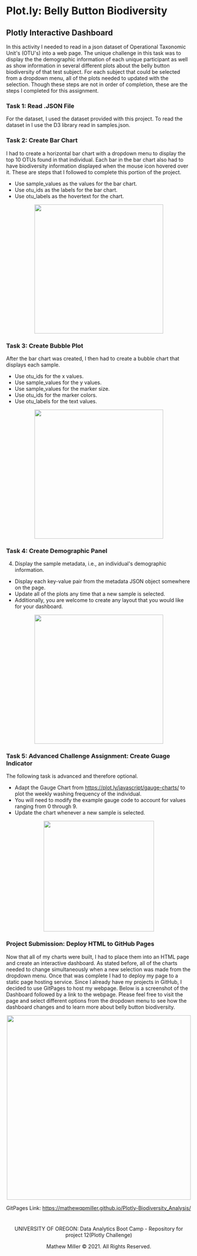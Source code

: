 # Plot.ly: Belly Button Biodiversity

## Plotly Interactive Dashboard

In this activity I needed to read in a json dataset of Operational Taxonomic Unit's (OTU's) into a web page. The unique challenge in this task was to display the the demographic information of each unique participant as well as show information in several different plots about the belly button biodiversity of that test subject.  For each subject that could be selected from a dropdown menu, all of the plots needed to updated with the selection.  Though these steps are not in order of completion, these are the steps I completed for this assignment.  

### Task 1: Read .JSON File  
For the dataset, I used the dataset provided with this project. To read the dataset in I use the D3 library read in samples.json.

### Task 2: Create Bar Chart
I had to create a horizontal bar chart with a dropdown menu to display the top 10 OTUs found in that individual. Each bar in the bar chart also had to have biodiversity information displayed when the mouse icon hovered over it. These are steps that I followed to complete this portion of the project.
* Use sample_values as the values for the bar chart.
* Use otu_ids as the labels for the bar chart.
* Use otu_labels as the hovertext for the chart.

<p align="center">
    <img src="https://github.com/mathewqpmiller/Plotly-Biodiversity_Analysis/blob/main/Images/my_bar_chart.JPG?raw=true" height ="350">
</p>

### Task 3: Create Bubble Plot
After the bar chart was created, I then had to create a bubble chart that displays each sample.
* Use otu_ids for the x values.
* Use sample_values for the y values.
* Use sample_values for the marker size.
* Use otu_ids for the marker colors.
* Use otu_labels for the text values.

<p align="center">
    <img src="https://github.com/mathewqpmiller/Plotly-Biodiversity_Analysis/blob/main/Images/my_bubble_plot.JPG?raw=true" height ="350">
</p>

### Task 4: Create Demographic Panel
4) Display the sample metadata, i.e., an individual's demographic information.
* Display each key-value pair from the metadata JSON object somewhere on the page.
* Update all of the plots any time that a new sample is selected.
* Additionally, you are welcome to create any layout that you would like for your dashboard.

<p align="center">
    <img src="https://github.com/mathewqpmiller/Plotly-Biodiversity_Analysis/blob/main/Images/my_demographics_panel.JPG?raw=true" height ="350">
</p>

### Task 5: Advanced Challenge Assignment: Create Guage Indicator
The following task is advanced and therefore optional.
* Adapt the Gauge Chart from https://plot.ly/javascript/gauge-charts/ to plot the weekly washing frequency of the individual.
* You will need to modify the example gauge code to account for values ranging from 0 through 9.
* Update the chart whenever a new sample is selected.

<p align="center">
    <img src="https://github.com/mathewqpmiller/Plotly-Biodiversity_Analysis/blob/main/Images/my_guage_indicator.JPG?raw=true" height ="300">
</p>

### Project Submission: Deploy HTML to GitHub Pages
Now that all of my charts were built, I had to place them into an HTML page and create an interactive dashboard. As stated before, all of the charts needed to change simultaneously when a new selection was made from the dropdown menu. Once that was complete I had to deploy my page to a static page hosting service. Since I already have my projects in GitHub, I decided to use GitPages to host my webpage.  Below is a screenshot of the Dashboard followed by a link to the webpage. Please feel free to visit the page and select different options from the dropdown menu to see how the dashboard changes and to learn more about belly button biodiversity.  

<p align="center">
    <img src="https://mathewqpmiller.github.io/Plotly-BiodiversityAnalysis//blob/main/Images/Dashboard.JPG?raw=true" height ="500">
</p>

GitPages Link: https://mathewqpmiller.github.io/Plotly-Biodiversity_Analysis/

#
#
<p align="center">
UNIVERSITY OF OREGON: Data Analytics Boot Camp - Repository for project 12(Plotly Challenge)
</p>
<p align="center">
Mathew Miller © 2021. All Rights Reserved.
</p>
